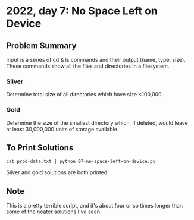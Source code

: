# 2022, day 7: No Space Left on Device

## Problem Summary
Input is a series of cd & ls commands and their output (name, type, size).
These commands show all the files and directories in a filesystem.

### Silver
Determine total size of all directories which have size <100,000 .

### Gold
Determine the size of the smallest directory which, if deleted, would leave at
least 30,000,000 units of storage available.

## To Print Solutions
`cat prod-data.txt | python 07-no-space-left-on-device.py`

Silver and gold solutions are both printed

## Note
This is a pretty terrible script, and it's about four or so times longer than
some of the neater solutions I've seen.
